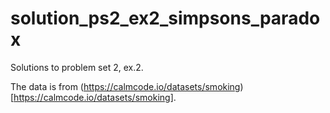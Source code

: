 # solution_ps2_ex2_simpsons_paradox

Solutions to problem set 2, ex.2.

The data is from (https://calmcode.io/datasets/smoking)[https://calmcode.io/datasets/smoking].
